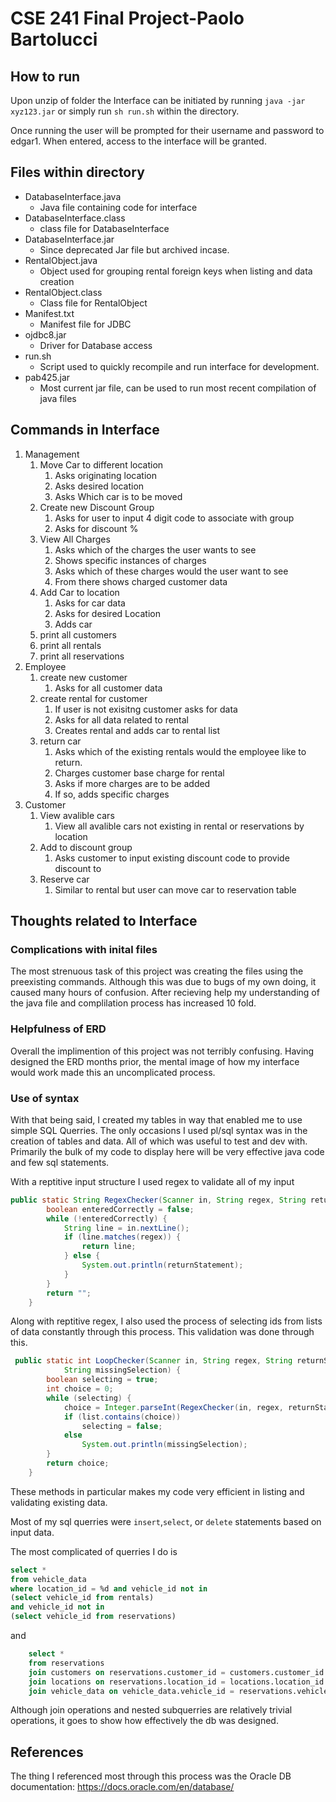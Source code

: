 # CSE 241 Final Project-Paolo Bartolucci
## How to run
Upon unzip of folder the Interface can be initiated by running `java -jar xyz123.jar` or simply run `sh run.sh` within the directory. 

Once running the user will be prompted for their username and password to edgar1. When entered, access to the interface will be granted.

## Files within directory 

* DatabaseInterface.java
  * Java file containing code for interface
* DatabaseInterface.class
  * class file for DatabaseInterface
* DatabaseInterface.jar
  * Since deprecated Jar file but archived incase.
* RentalObject.java
  * Object used for grouping rental foreign keys when listing and data creation
* RentalObject.class
  * Class file for RentalObject
* Manifest.txt
  * Manifest file for JDBC
* ojdbc8.jar
  * Driver for Database access
* run.sh
  * Script used to quickly recompile and run interface for development.
* pab425.jar
  * Most current jar file, can be used to run most recent compilation of java files

## Commands in Interface
1. Management
   1. Move Car to different location
      1. Asks originating location
      2. Asks desired location
      3. Asks Which car is to be moved
   2. Create new Discount Group
      1. Asks for user to input 4 digit code to associate with group
      2. Asks for discount %
   3. View All Charges
      1. Asks which of the charges the user wants to see
      2. Shows specific instances of charges
      3. Asks which of these charges would the user want to see
      4. From there shows charged customer data
   4. Add Car to location
      1. Asks for car data
      2. Asks for desired Location
      3. Adds car
   5. print all customers
   6. print all rentals
   7. print all reservations
2. Employee
   1. create new customer
      1. Asks for all customer data
   2. create rental for customer
      1. If user is not exisitng customer asks for data
      2. Asks for all data related to rental
      3. Creates rental and adds car to rental list
   3. return car
      1. Asks which of the existing rentals would the employee like to return.
      2. Charges customer base charge for rental
      3. Asks if more charges are to be added
      4. If so, adds specific charges
3. Customer
   1. View avalible cars
      1. View all avalible cars not existing in rental or reservations by location
   2. Add to discount group
      1. Asks customer to input existing discount code to provide discount to
   3. Reserve car
      1. Similar to rental but user can move car to reservation table

## Thoughts related to Interface

### Complications with inital files
The most strenuous task of this project was creating the files using the preexisting commands. Although this was due to bugs of my own doing, it caused many hours of confusion. After recieving help my understanding of the java file and complilation process has increased 10 fold. 

### Helpfulness of ERD
Overall the implimention of this project was not terribly confusing. Having designed the ERD months prior, the mental image of how my interface would work made this an uncomplicated process. 

### Use of syntax
With that being said, I created my tables in way that enabled me to use simple SQL Querries. The only occasions I used pl/sql syntax was in the creation of tables and data. All of which was useful to test and dev with. Primarily the bulk of my code to display here will be very effective java code and few sql statements. 

With a reptitive input structure I used regex to validate all of my input
```java
public static String RegexChecker(Scanner in, String regex, String returnStatement) {
        boolean enteredCorrectly = false;
        while (!enteredCorrectly) {
            String line = in.nextLine();
            if (line.matches(regex)) {
                return line;
            } else {
                System.out.println(returnStatement);
            }
        }
        return "";
    }
```

Along with reptitive regex, I also used the process of selecting ids from lists of data constantly through this process. This validation was done through this.

```java
 public static int LoopChecker(Scanner in, String regex, String returnStatement, List list,
            String missingSelection) {
        boolean selecting = true;
        int choice = 0;
        while (selecting) {
            choice = Integer.parseInt(RegexChecker(in, regex, returnStatement));
            if (list.contains(choice))
                selecting = false;
            else
                System.out.println(missingSelection);
        }
        return choice;
    }
```

These methods in particular makes my code very efficient in listing and validating existing data. 

Most of my sql querries were `insert`,`select`, or `delete` statements based on input data. 

The most complicated of querries I do is 
```sql
select * 
from vehicle_data 
where location_id = %d and vehicle_id not in 
(select vehicle_id from rentals) 
and vehicle_id not in 
(select vehicle_id from reservations)
```
and 
```sql
    select *
    from reservations
    join customers on reservations.customer_id = customers.customer_id
    join locations on reservations.location_id = locations.location_id
    join vehicle_data on vehicle_data.vehicle_id = reservations.vehicle_id
```

Although join operations and nested subquerries are relatively trivial operations, it goes to show how effectively the db was designed. 

## References
The thing I referenced most through this process was the Oracle DB documentation:
https://docs.oracle.com/en/database/  



